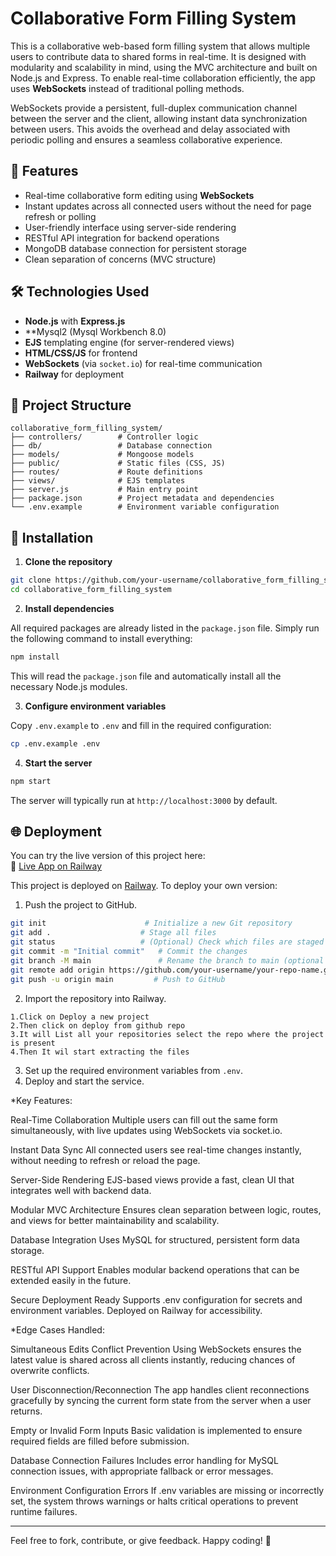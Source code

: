 # Collaborative Form Filling System

This is a collaborative web-based form filling system that allows multiple users to contribute data to shared forms in real-time. It is designed with modularity and scalability in mind, using the MVC architecture and built on Node.js and Express. To enable real-time collaboration efficiently, the app uses **WebSockets** instead of traditional polling methods.

WebSockets provide a persistent, full-duplex communication channel between the server and the client, allowing instant data synchronization between users. This avoids the overhead and delay associated with periodic polling and ensures a seamless collaborative experience.

## 🚀 Features

- Real-time collaborative form editing using **WebSockets**
- Instant updates across all connected users without the need for page refresh or polling
- User-friendly interface using server-side rendering
- RESTful API integration for backend operations
- MongoDB database connection for persistent storage
- Clean separation of concerns (MVC structure)

## 🛠️ Technologies Used

- **Node.js** with **Express.js**
- **Mysql2 (Mysql Workbench 8.0)
- **EJS** templating engine (for server-rendered views)
- **HTML/CSS/JS** for frontend
- **WebSockets** (via `socket.io`) for real-time communication
- **Railway** for deployment


## 📁 Project Structure

```
collaborative_form_filling_system/
├── controllers/        # Controller logic
├── db/                 # Database connection
├── models/             # Mongoose models
├── public/             # Static files (CSS, JS)
├── routes/             # Route definitions
├── views/              # EJS templates
├── server.js           # Main entry point
├── package.json        # Project metadata and dependencies
└── .env.example        # Environment variable configuration
```

## 🧩 Installation

1. **Clone the repository**

```bash
git clone https://github.com/your-username/collaborative_form_filling_system.git
cd collaborative_form_filling_system
```

2. **Install dependencies**

All required packages are already listed in the `package.json` file. Simply run the following command to install everything:

```bash
npm install
```

This will read the `package.json` file and automatically install all the necessary Node.js modules.

3. **Configure environment variables**

Copy `.env.example` to `.env` and fill in the required configuration:

```bash
cp .env.example .env
```

4. **Start the server**

```bash
npm start
```

The server will typically run at `http://localhost:3000` by default.

## 🌐 Deployment

You can try the live version of this project here:  
🔗 [Live App on Railway](https://collaborativeformfillingsystem-production.up.railway.app/admin/create)



This project is deployed on [Railway](https://railway.app/). To deploy your own version:

1. Push the project to GitHub.
   
```bash
git init                      # Initialize a new Git repository
git add .                    # Stage all files
git status                   # (Optional) Check which files are staged
git commit -m "Initial commit"   # Commit the changes
git branch -M main               # Rename the branch to main (optional but common)
git remote add origin https://github.com/your-username/your-repo-name.git
git push -u origin main         # Push to GitHub
```
2. Import the repository into Railway.

```Integrate Github With Railway Hosting
1.Click on Deploy a new project
2.Then click on deploy from github repo
3.It will List all your repositories select the repo where the project is present
4.Then It wil start extracting the files
```

3. Set up the required environment variables from `.env`.
4. Deploy and start the service.



*Key Features:

Real-Time Collaboration
Multiple users can fill out the same form simultaneously, with live updates using WebSockets via socket.io.

Instant Data Sync
All connected users see real-time changes instantly, without needing to refresh or reload the page.

Server-Side Rendering
EJS-based views provide a fast, clean UI that integrates well with backend data.

Modular MVC Architecture
Ensures clean separation between logic, routes, and views for better maintainability and scalability.

Database Integration
Uses MySQL for structured, persistent form data storage.

RESTful API Support
Enables modular backend operations that can be extended easily in the future.

Secure Deployment Ready
Supports .env configuration for secrets and environment variables. Deployed on Railway for accessibility.



*Edge Cases Handled:

Simultaneous Edits Conflict Prevention
Using WebSockets ensures the latest value is shared across all clients instantly, reducing chances of overwrite conflicts.

User Disconnection/Reconnection
The app handles client reconnections gracefully by syncing the current form state from the server when a user returns.

Empty or Invalid Form Inputs
Basic validation is implemented to ensure required fields are filled before submission.

Database Connection Failures
Includes error handling for MySQL connection issues, with appropriate fallback or error messages.

Environment Configuration Errors
If .env variables are missing or incorrectly set, the system throws warnings or halts critical operations to prevent runtime failures.


---

Feel free to fork, contribute, or give feedback. Happy coding! 🎉
